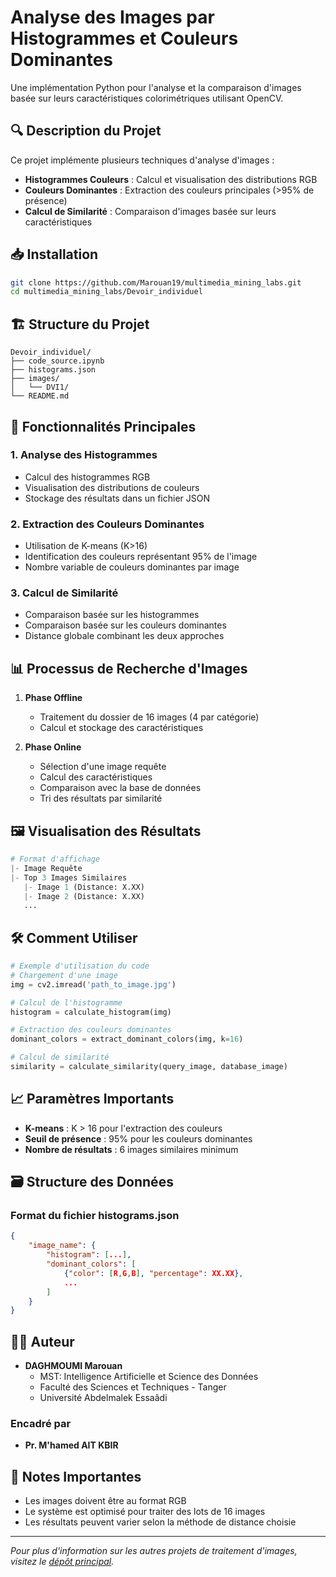 # Analyse des Images par Histogrammes et Couleurs Dominantes
Une implémentation Python pour l'analyse et la comparaison d'images basée sur leurs caractéristiques colorimétriques utilisant OpenCV.

## 🔍 Description du Projet
Ce projet implémente plusieurs techniques d'analyse d'images :
- **Histogrammes Couleurs** : Calcul et visualisation des distributions RGB
- **Couleurs Dominantes** : Extraction des couleurs principales (>95% de présence)
- **Calcul de Similarité** : Comparaison d'images basée sur leurs caractéristiques

## 📥 Installation
```bash
git clone https://github.com/Marouan19/multimedia_mining_labs.git
cd multimedia_mining_labs/Devoir_individuel
```

## 🏗️ Structure du Projet
```
Devoir_individuel/
├── code_source.ipynb
├── histograms.json
├── images/
│   └── DVI1/
└── README.md
```

## 🔧 Fonctionnalités Principales
### 1. Analyse des Histogrammes
- Calcul des histogrammes RGB
- Visualisation des distributions de couleurs
- Stockage des résultats dans un fichier JSON

### 2. Extraction des Couleurs Dominantes
- Utilisation de K-means (K>16)
- Identification des couleurs représentant 95% de l'image
- Nombre variable de couleurs dominantes par image

### 3. Calcul de Similarité
- Comparaison basée sur les histogrammes
- Comparaison basée sur les couleurs dominantes
- Distance globale combinant les deux approches

## 📊 Processus de Recherche d'Images
1. **Phase Offline**
   - Traitement du dossier de 16 images (4 par catégorie)
   - Calcul et stockage des caractéristiques

2. **Phase Online**
   - Sélection d'une image requête
   - Calcul des caractéristiques
   - Comparaison avec la base de données
   - Tri des résultats par similarité

## 🖼️ Visualisation des Résultats
```python
# Format d'affichage
|- Image Requête
|- Top 3 Images Similaires
   |- Image 1 (Distance: X.XX)
   |- Image 2 (Distance: X.XX)
   ...
```

## 🛠️ Comment Utiliser
```python
# Exemple d'utilisation du code
# Chargement d'une image
img = cv2.imread('path_to_image.jpg')

# Calcul de l'histogramme
histogram = calculate_histogram(img)

# Extraction des couleurs dominantes
dominant_colors = extract_dominant_colors(img, k=16)

# Calcul de similarité
similarity = calculate_similarity(query_image, database_image)
```

## 📈 Paramètres Importants
- **K-means** : K > 16 pour l'extraction des couleurs
- **Seuil de présence** : 95% pour les couleurs dominantes
- **Nombre de résultats** : 6 images similaires minimum

## 🗃️ Structure des Données
### Format du fichier histograms.json
```json
{
    "image_name": {
        "histogram": [...],
        "dominant_colors": [
            {"color": [R,G,B], "percentage": XX.XX},
            ...
        ]
    }
}
```

## 👨‍💻 Auteur
- **DAGHMOUMI Marouan**
  - MST: Intelligence Artificielle et Science des Données
  - Faculté des Sciences et Techniques - Tanger
  - Université Abdelmalek Essaâdi

### Encadré par
- **Pr. M'hamed AIT KBIR**

## 📝 Notes Importantes
- Les images doivent être au format RGB
- Le système est optimisé pour traiter des lots de 16 images
- Les résultats peuvent varier selon la méthode de distance choisie

---
*Pour plus d'information sur les autres projets de traitement d'images, visitez le [dépôt principal](https://github.com/Marouan19/multimedia_mining_labs).*

